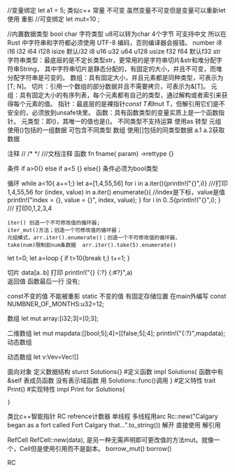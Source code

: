 //变量绑定 let a1 = 5;  类似c++ 常量  不可变   虽然变量不可变但是变量可以重新let使用 重影
//可变绑定 let mut=10 ;


//内置数据类型
bool
char 字符类型 u8可以转为char  4个字节 可支持中文  所以在 Rust 中字符串和字符都必须使用 UTF-8 编码，否则编译器会报错。
number  i8  i16 i32 i64 i128 isize 默认i32
        i8  u16 u32 u64 u128 usize
        f32 f64  默认f32
str  字符串类型：最底层的是不定长类型str，更常用的是字符串切片&str和堆分配字符串String， 其中字符串切片是静态分配的，有固定的大小，并且不可变，而堆分配字符串是可变的。
数组：具有固定大小，并且元素都是同种类型，可表示为[T; N]。
切片：引用一个数组的部分数据并且不需要拷贝，可表示为&[T]。
元组：具有固定大小的有序列表，每个元素都有自己的类型，通过解构或者索引来获得每个元素的值。
指针：最底层的是裸指针*const T和*mut T，但解引用它们是不安全的，必须放到unsafe块里。
函数：具有函数类型的变量实质上是一个函数指针。
元类型：即()，其唯一的值也是()。
不同类型不支持运算  使用as 转型
元组 使用()包括的一组数据 可包含不同类型
数组 使用[]包括的同类型数据  a.1  a.2获取数据

注释 // /*   */   ///文档注释
函数 fn fname( param) ->rettype {}

条件 if a>0{} else if a<5 {} else{} 条件必须为bool类型

循环 while a<10{  a+=1;}
let a=[1,4,55,56] 
for i in a.iter(){println!("{}",i)}  ///打印1,4,55,56
for (index, value) in a.iter().enumerate(){ //index是下标，value是值
        println!("index = {}, value = {}", index, value);
 }
for i in 0..5{println!("{}",i); } /// 打印0,1,2,3,4

    iter() 创造一个不可修改值的循环器;
    iter_mut()方法；创造一个可修改值的循环器；
    元组模式，arr.iter().enumerate()；创造一个不可修改值的循环器，
    take(num)限制前num条数据  arr.iter().take(5).enumerate()

let t=0;
let a=loop {
    if t>10{break t;}
    t+=1;
}
    
切片 data[a..b]
打印 println!("{} {:?} {:#?}",a)  
返回值   函数最后一行 没有;

const不变的值  不能被重影
static   不变的值 有固定存储位置
在main外编写
const NUMBNER_OF_MONTHS:u32=12;

数组
let mut array:[i32;3]=[0;3];

二维数组
    let mut mapdata:[[bool;5];4]=[[false;5];4];
    println!("{:?}",mapdata);
    动态数组

动态数组
    let v:Vev<i32>=Vec![]

面向对象
定义数据结构
    sturct Solutions{}
    #定义函数 
    impl Solutions{
        函数中有&self 表成员函数 
        没有表示域函数 用 Solutions::func()调用
    }
    #定义特性
    trait Print()
    #实现特性
    impl Print for Solutions{

    }

类比c++智能指针
RC refrence计数器  单线程 多线程用arc
    Rc::new("Calgary began as a fort called Fort Calgary that...".to_string())
    解开 直接使用
解引用

RefCell  RefCell::new(data), 是另一种无需声明即可更改值的方法mut。就像一个，Cell但是使用引用而不是副本。
    borrow_mut()
    borrow()

RC
